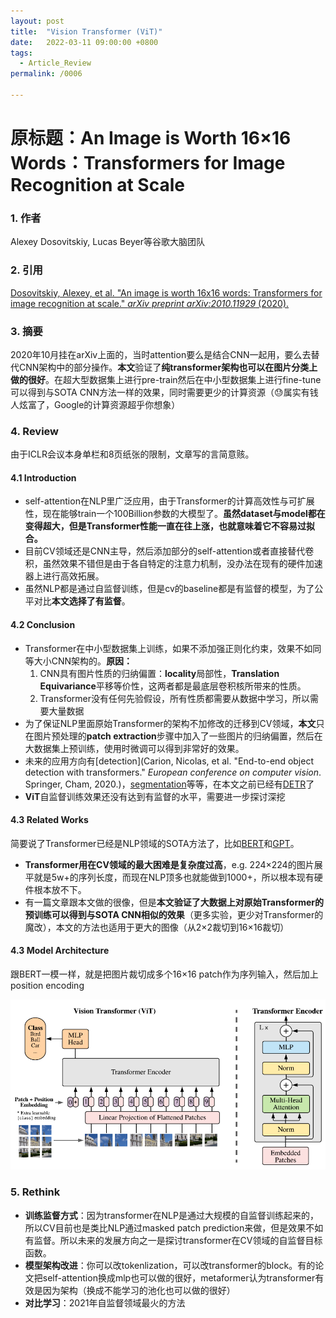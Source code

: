 ```yaml
---
layout: post
title:  "Vision Transformer (ViT)"
date:   2022-03-11 09:00:00 +0800
tags:
  - Article_Review
permalink: /0006

---
```


# 原标题：An Image is Worth 16×16 Words：Transformers for Image Recognition at Scale

### 1. 作者

Alexey Dosovitskiy, Lucas Beyer等谷歌大脑团队

### 2. 引用

[Dosovitskiy, Alexey, et al. "An image is worth 16x16 words: Transformers for image recognition at scale." *arXiv preprint arXiv:2010.11929* (2020).](https://arxiv.org/abs/2010.11929)

### 3. 摘要

2020年10月挂在arXiv上面的，当时attention要么是结合CNN一起用，要么去替代CNN架构中的部分操作。**本文**验证了**纯transformer架构也可以在图片分类上做的很好**。在超大型数据集上进行pre-train然后在中小型数据集上进行fine-tune可以得到与SOTA CNN方法一样的效果，同时需要更少的计算资源（😓属实有钱人炫富了，Google的计算资源超乎你想象）

### 4. Review

由于ICLR会议本身单栏和8页纸张的限制，文章写的言简意赅。

#### 4.1 Introduction

- self-attention在NLP里广泛应用，由于Transformer的计算高效性与可扩展性，现在能够train一个100Billion参数的大模型了。**虽然dataset与model都在变得超大，但是Transformer性能一直在往上涨，也就意味着它不容易过拟合。**
- 目前CV领域还是CNN主导，然后添加部分的self-attention或者直接替代卷积，虽然效果不错但是由于各自特定的注意力机制，没办法在现有的硬件加速器上进行高效拓展。
- 虽然NLP都是通过自监督训练，但是cv的baseline都是有监督的模型，为了公平对比**本文选择了有监督**。

#### 4.2 Conclusion

- Transformer在中小型数据集上训练，如果不添加强正则化约束，效果不如同等大小CNN架构的。**原因：**
  1. CNN具有图片性质的归纳偏置：**locality**局部性，**Translation Equivariance**平移等价性，这两者都是最底层卷积核所带来的性质。
  2. Transformer没有任何先验假设，所有性质都需要从数据中学习，所以需要大量数据
- 为了保证NLP里面原始Transformer的架构不加修改的迁移到CV领域，**本文**只在图片预处理的**patch extraction**步骤中加入了一些图片的归纳偏置，然后在大数据集上预训练，使用时微调可以得到非常好的效果。
- 未来的应用方向有[detection](Carion, Nicolas, et al. "End-to-end object detection with transformers." *European conference on computer vision*. Springer, Cham, 2020.)，[segmentation](https://openaccess.thecvf.com/content/CVPR2021/html/Zheng_Rethinking_Semantic_Segmentation_From_a_Sequence-to-Sequence_Perspective_With_Transformers_CVPR_2021_paper.html)等等，在本文之前已经有[DETR](https://arxiv.org/abs/2005.12872)了
- **ViT**自监督训练效果还没有达到有监督的水平，需要进一步探讨深挖

#### 4.3 Related Works

简要说了Transformer已经是NLP领域的SOTA方法了，比如[BERT](https://arxiv.org/abs/1810.04805)和[GPT](https://scholar.google.com.hk/scholar?q=Improving+Language+Understanding+By+Generative+Pre-Training&hl=zh-TW&as_sdt=0&as_vis=1&oi=scholart)。

- **Transformer用在CV领域的最大困难是复杂度过高**，e.g. 224×224的图片展平就是5w+的序列长度，而现在NLP顶多也就能做到1000+，所以根本现有硬件根本放不下。
- 有一篇文章跟本文做的很像，但是**本文验证了大数据上对原始Transformer的预训练可以得到与SOTA CNN相似的效果**（更多实验，更少对Transformer的魔改），本文的方法也适用于更大的图像（从2×2裁切到16×16裁切）

#### 4.3 Model Architecture

跟BERT一模一样，就是把图片裁切成多个16×16 patch作为序列输入，然后加上position encoding

<img src="https://raw.githubusercontent.com/Rashfu/Rashfu.github.io/master/assets/images/article/5.jpg" style="zoom: 70%;" />

### 5. Rethink

- **训练监督方式**：因为transformer在NLP是通过大规模的自监督训练起来的，所以CV目前也是类比NLP通过masked patch prediction来做，但是效果不如有监督。所以未来的发展方向之一是探讨transformer在CV领域的自监督目标函数。
- **模型架构改进**：你可以改tokenlization，可以改transformer的block。有的论文把self-attention换成mlp也可以做的很好，metaformer认为transformer有效是因为架构（换成不能学习的池化也可以做的很好）
- **对比学习**：2021年自监督领域最火的方法